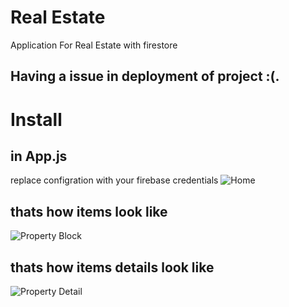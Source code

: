 # Real Estate 
Application For Real Estate with firestore
## Having a issue in deployment of project :(.
# Install
## in App.js
replace configration with your firebase credentials
![Home](https://firebasestorage.googleapis.com/v0/b/rentpura.appspot.com/o/Home.png?alt=media&token=43e777d0-d4a4-43fa-8cc9-07196d08feb1)
## thats how items look like
![Property Block](https://firebasestorage.googleapis.com/v0/b/rentpura.appspot.com/o/home2.png?alt=media&token=6cba66d7-3835-4f8b-90ea-767329b9b924)
## thats how items details look like

![Property Detail](https://firebasestorage.googleapis.com/v0/b/rentpura.appspot.com/o/detail.png?alt=media&token=aed42ce1-6626-49ac-b64a-38f8591e1ad4)

